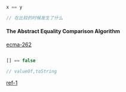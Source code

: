 ```js

x == y

// 在比较的时候发生了什么
```


#### The Abstract Equality Comparison Algorithm
[ecma-262](https://www.ecma-international.org/ecma-262/5.1/#sec-11.9.3)

```js

[] == false

// valueOf,toString
```

[ref-1](https://www.h5jun.com/post/why-false-why-true.html)
